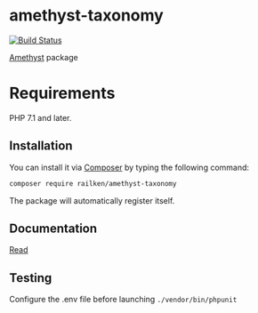 # amethyst-taxonomy

[![Build Status](https://travis-ci.org/railken/amethyst-taxonomy.svg?branch=master)](https://travis-ci.org/railken/amethyst-taxonomy)

[Amethyst](https://github.com/railken/amethyst) package

# Requirements

PHP 7.1 and later.

## Installation

You can install it via [Composer](https://getcomposer.org/) by typing the following command:

```bash
composer require railken/amethyst-taxonomy
```

The package will automatically register itself.

## Documentation

[Read](docs/index.md)

## Testing

Configure the .env file before launching `./vendor/bin/phpunit`
